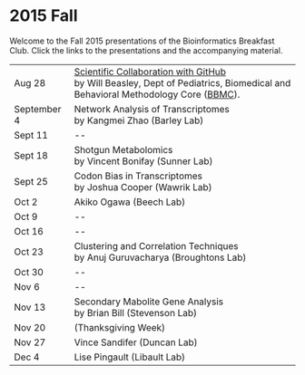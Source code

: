 2015 Fall
============
Welcome to the Fall 2015 presentations of the  Bioinformatics Breakfast Club.  Click the links to the presentations and the accompanying material.

|        |                    |
| ------ | ------------------ |
| Aug 28 | [Scientific Collaboration with GitHub](https://rawgit.com/bwawrik/MBIO5810/master/presentations-2015-fall/2015-08-28/beasley-github-2015-08.html#/) <br/> by Will Beasley, Dept of Pediatrics, Biomedical and Behavioral Methodology Core ([BBMC](http://ouhsc.edu/BBMC/)). |
| September 4 | Network Analysis of Transcriptomes <br/> by Kangmei Zhao (Barley Lab) |
| Sept 11 |  --  |
| Sept 18 | Shotgun Metabolomics <br/> by Vincent Bonifay (Sunner Lab) |
| Sept 25 | Codon Bias in Transcriptomes <br/> by Joshua Cooper (Wawrik Lab) |
| Oct 2   |  Akiko Ogawa (Beech Lab) <br/>  |
| Oct 9   | -- |
| Oct 16  | -- |
| Oct 23  |  Clustering and Correlation Techniques <br/> by Anuj Guruvacharya (Broughtons Lab) |
| Oct 30  |  --  |
| Nov 6   |  --  |
| Nov 13  |   Secondary Mabolite Gene Analysis <br/> by Brian Bill (Stevenson Lab)  |
| Nov 20  |  (Thanksgiving Week)  |
| Nov 27  | Vince Sandifer (Duncan Lab)   |
| Dec 4   |  Lise Pingault (Libault Lab)  |
